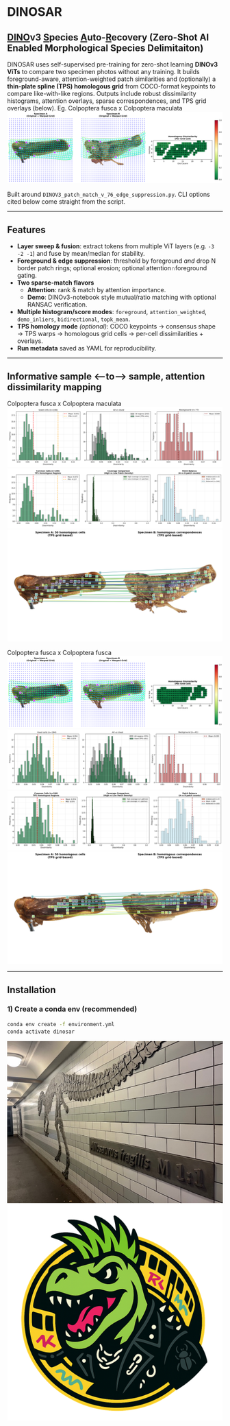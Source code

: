# DINOSAR
## <ins>DINO</ins>v3 <ins>S</ins>pecies <ins>A</ins>uto-<ins>R</ins>ecovery (Zero-Shot AI Enabled Morphological Species Delimitaiton) 

DINOSAR uses self-supervised pre-training for zero-shot learning **DINOv3 ViTs** to compare two specimen photos without any training. It builds foreground-aware, attention-weighted patch similarities and (optionally) a **thin-plate spline (TPS) homologous grid** from COCO-format keypoints to compare like-with-like regions. Outputs include robust dissimilarity histograms, attention overlays, sparse correspondences, and TPS grid overlays (below).
Eg. Colpoptera fusca x Colpoptera maculata
![TPS grid overlay](tps_grid_overlay-align-stage-none.png)

Built around `DINOV3_patch_match_v_76_edge_suppression.py`. CLI options cited below come straight from the script.

---

## Features

- **Layer sweep & fusion**: extract tokens from multiple ViT layers (e.g. `-3 -2 -1`) and fuse by mean/median for stability. 
- **Foreground & edge suppression**: threshold by foreground *and* drop N border patch rings; optional erosion; optional attention∩foreground gating. 
- **Two sparse-match flavors**  
  - **Attention**: rank & match by attention importance.  
  - **Demo**: DINOv3-notebook style mutual/ratio matching with optional RANSAC verification. 
- **Multiple histogram/score modes**: `foreground`, `attention_weighted`, `demo_inliers`, `bidirectional`, `topk_mean`.
- **TPS homology mode** *(optional)*: COCO keypoints → consensus shape → TPS warps → homologous grid cells → per-cell dissimilarities + overlays. 
- **Run metadata** saved as YAML for reproducibility. 
---
## Informative sample <--to--> sample, attention dissimilarity mapping
Colpoptera fusca x Colpoptera maculata
![TPS dissim hist](tps_dissimilarity_histogram.png)
![TPS dissim hist balanced ](tps_dissimilarity_histogram_cov_balanced.png)
![TPS dissim hist](tps_homology_matches--align-stage-none.png)

Colpoptera fusca x Colpoptera fusca
![TPS grid overlay](tps_grid_overlay_fuscax2.png)
![TPS dissim hist](tps_dissimilarity_histogram_fuscax2.png)
![TPS dissim hist balanced ](tps_dissimilarity_histogram_cov_balanced_fuscax2.png)
![TPS dissim hist](tps_homology_matches_fuscax2.png)

---

## Installation

### 1) Create a conda env (recommended)

```bash
conda env create -f environment.yml
conda activate dinosar
```



![Allosaurus](allosaurus_ubahn_naturkund.jpg)
![DINOSAR logo](DINOSAR_logo.png)

